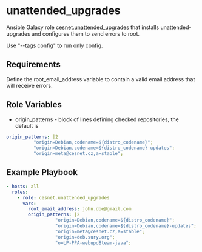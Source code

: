 unattended_upgrades
======================

Ansible Galaxy role [cesnet.unattended_upgrades](https://galaxy.ansible.com/cesnet/unattended_upgrades) that installs unattended-upgrades and configures them to send
errors to root.

Use "--tags config" to run only config.

Requirements
------------

Define the root_email_address variable to contain a valid email address
that will receive errors.

Role Variables
--------------

- origin_patterns - block of lines defining checked repositories, the default is
```yaml
origin_patterns: |2
          "origin=Debian,codename=${distro_codename}";
          "origin=Debian,codename=${distro_codename}-updates";
          "origin=meta@cesnet.cz,a=stable";
```


Example Playbook
----------------
```yaml
- hosts: all
  roles:
    - role: cesnet.unattended_upgrades
      vars:
        root_email_address: john.doe@gmail.com
        origin_patterns: |2
                  "origin=Debian,codename=${distro_codename}";
                  "origin=Debian,codename=${distro_codename}-updates";
                  "origin=meta@cesnet.cz,a=stable";
                  "origin=deb.sury.org";
                  "o=LP-PPA-webupd8team-java";
```

